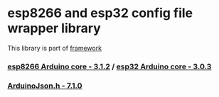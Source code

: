 # esp8266 and esp32 config file wrapper library

This library is part of [framework](https://github.com/serek4/esp-basic-framework)

### [esp8266 Arduino core - 3.1.2](https://github.com/esp8266/Arduino/tree/3.1.2) / [esp32 Arduino core - 3.0.3](https://github.com/espressif/arduino-esp32/tree/3.0.3)

### [ArduinoJson.h - 7.1.0](https://github.com/bblanchon/ArduinoJson/tree/v7.1.0)
